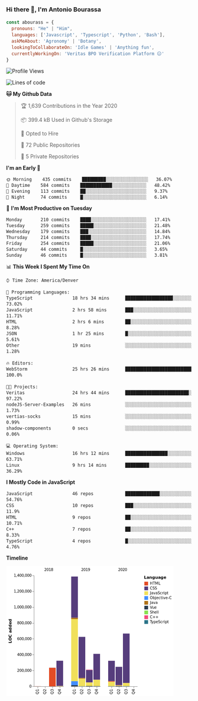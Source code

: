 ### Hi there 👋, I'm Antonio Bourassa

```javascript
const abourass = {
  pronouns: "He" | "Him",
  languages: ['Javascript', 'Typescript', 'Python', 'Bash'],
  askMeAbout: 'Agronomy' | 'Botany',
  lookingToCollaborateOn: 'Idle Games' | 'Anything fun',
  currentlyWorkingOn: 'Veritas BPO Verification Platform 😑'
}
```

<!--START_SECTION:waka-->
![Profile Views](http://img.shields.io/badge/Profile%20Views-0-blue)

![Lines of code](https://img.shields.io/badge/From%20Hello%20World%20I%27ve%20Written-10.3%20million%20lines%20of%20code-blue)

**🐱 My Github Data** 

> 🏆 1,639 Contributions in the Year 2020
 > 
> 📦 399.4 kB Used in Github's Storage 
 > 
> 💼 Opted to Hire
 > 
> 📜 72 Public Repositories
 > 
> 🔑 5 Private Repositories 

**I'm an Early 🐤** 

```text
🌞 Morning    435 commits    █████████░░░░░░░░░░░░░░░░   36.07% 
🌆 Daytime    584 commits    ████████████░░░░░░░░░░░░░   48.42% 
🌃 Evening    113 commits    ██░░░░░░░░░░░░░░░░░░░░░░░   9.37% 
🌙 Night      74 commits     █░░░░░░░░░░░░░░░░░░░░░░░░   6.14%

```
📅 **I'm Most Productive on Tuesday** 

```text
Monday       210 commits    ████░░░░░░░░░░░░░░░░░░░░░   17.41% 
Tuesday      259 commits    █████░░░░░░░░░░░░░░░░░░░░   21.48% 
Wednesday    179 commits    ███░░░░░░░░░░░░░░░░░░░░░░   14.84% 
Thursday     214 commits    ████░░░░░░░░░░░░░░░░░░░░░   17.74% 
Friday       254 commits    █████░░░░░░░░░░░░░░░░░░░░   21.06% 
Saturday     44 commits     █░░░░░░░░░░░░░░░░░░░░░░░░   3.65% 
Sunday       46 commits     █░░░░░░░░░░░░░░░░░░░░░░░░   3.81%

```


📊 **This Week I Spent My Time On** 

```text
⌚︎ Time Zone: America/Denver

💬 Programming Languages: 
TypeScript               18 hrs 34 mins      ██████████████████░░░░░░░   73.02% 
JavaScript               2 hrs 58 mins       ███░░░░░░░░░░░░░░░░░░░░░░   11.71% 
HTML                     2 hrs 6 mins        ██░░░░░░░░░░░░░░░░░░░░░░░   8.28% 
JSON                     1 hr 25 mins        █░░░░░░░░░░░░░░░░░░░░░░░░   5.61% 
Other                    19 mins             ░░░░░░░░░░░░░░░░░░░░░░░░░   1.28%

🔥 Editors: 
WebStorm                 25 hrs 26 mins      █████████████████████████   100.0%

🐱‍💻 Projects: 
Veritas                  24 hrs 44 mins      ████████████████████████░   97.22% 
nodeJS-Server-Examples   26 mins             ░░░░░░░░░░░░░░░░░░░░░░░░░   1.73% 
vertias-socks            15 mins             ░░░░░░░░░░░░░░░░░░░░░░░░░   0.99% 
shadow-components        0 secs              ░░░░░░░░░░░░░░░░░░░░░░░░░   0.06%

💻 Operating System: 
Windows                  16 hrs 12 mins      ████████████████░░░░░░░░░   63.71% 
Linux                    9 hrs 14 mins       █████████░░░░░░░░░░░░░░░░   36.29%

```

**I Mostly Code in JavaScript** 

```text
JavaScript               46 repos            █████████████░░░░░░░░░░░░   54.76% 
CSS                      10 repos            ███░░░░░░░░░░░░░░░░░░░░░░   11.9% 
HTML                     9 repos             ██░░░░░░░░░░░░░░░░░░░░░░░   10.71% 
C++                      7 repos             ██░░░░░░░░░░░░░░░░░░░░░░░   8.33% 
TypeScript               4 repos             █░░░░░░░░░░░░░░░░░░░░░░░░   4.76%

```


**Timeline**

![Chart not found](https://github.com/Abourass/Abourass/blob/master/charts/bar_graph.png) 


<!--END_SECTION:waka-->

<!--
**Abourass/Abourass** is a ✨ _special_ ✨ repository because its `README.md` (this file) appears on your GitHub profile.

Here are some ideas to get you started:

- 🔭 I’m currently working on ...
- 🌱 I’m currently learning ...
- 👯 I’m looking to collaborate on ...
- 🤔 I’m looking for help with ...
- 💬 Ask me about ...
- 📫 How to reach me: ...
- 😄 Pronouns: ...
- ⚡ Fun fact: ...
-->
